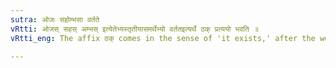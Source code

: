 ```yaml
---
sutra: ओजः सहोम्भसा वर्तते
vRtti: ओजस् सहस् अम्भस् इत्येतेभ्यस्तृतीयासमर्थेभ्यो वर्ततइत्यर्थे ठक् प्रत्ययो भवति ॥
vRtti_eng: The affix ठक् comes in the sense of 'it exists,' after the words '_ojas_,' '_sahas_,' and '_ambhas_' being in the third case in construction.

---
```

